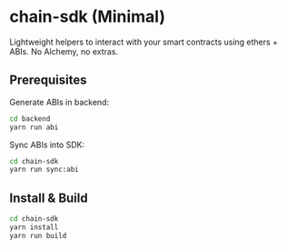 # chain-sdk (Minimal)

Lightweight helpers to interact with your smart contracts using ethers + ABIs. No Alchemy, no extras.

## Prerequisites
Generate ABIs in backend:
```bash
cd backend
yarn run abi
```
Sync ABIs into SDK:
```bash
cd chain-sdk
yarn run sync:abi
```

## Install & Build
```bash
cd chain-sdk
yarn install
yarn run build
```
